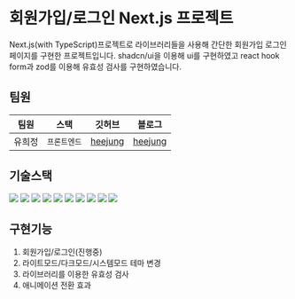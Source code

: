 # 회원가입/로그인 Next.js 프로젝트

Next.js(with TypeScript)프로젝트로 라이브러리들을 사용해 간단한 회원가입 로그인 페이지를 구현한 프로젝트입니다.
shadcn/ui을 이용해 ui를 구현하였고 react hook form과 zod를 이용해 유효성 검사를 구현하였습니다.

## 팀원

| 팀원   | 스택         | 깃허브                                        | 블로그                                  |
| ------ | ------------ | --------------------------------------------- | --------------------------------------- |
| 유희정 | `프론트엔드` | [heejung](https://github.com/heejung-newheee) | [heejung](https://newheee.tistory.com/) |

## 기술스택

<img src="https://img.shields.io/badge/typescript-3178C6?style=for-the-badge&logo=typescript&logoColor=white"> <img src="https://img.shields.io/badge/tailwindCss-06B6D4?style=for-the-badge&logo=tailwindcss&logoColor=white"> <img src="https://img.shields.io/badge/react-61DAFB?style=for-the-badge&logo=react&logoColor=white"> <img src="https://img.shields.io/badge/next.js-000000?style=for-the-badge&logo=next.js&logoColor=white">
<img src="https://img.shields.io/badge/React%20Hook%20Form-EC5990?style=for-the-badge&logo=reacthookform&logoColor=white" /> <img src="https://img.shields.io/badge/Zod-3E67B1?style=for-the-badge&logo=Zod&logoColor=white" /> <img src="https://img.shields.io/badge/Shadcn_UI-18181B?style=for-the-badge&logo=Shadcn_UI&logoColor=white" />
<img src="https://img.shields.io/badge/eslint-4B32C3?style=for-the-badge&logo=eslint&logoColor=white" /> <img src="https://img.shields.io/badge/prettier-F7B93E?style=for-the-badge&logo=prettier&logoColor=white" /> <img src="https://img.shields.io/badge/supabase-3FCF8E?style=for-the-badge&logo=supabase&logoColor=white">

## 구현기능

1. 회원가입/로그인(진행중)
2. 라이트모드/다크모드/시스템모드 테마 변경
3. 라이브러리를 이용한 유효성 검사
4. 애니메이션 전환 효과
